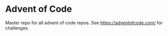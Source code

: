 # Advent of Code

Master repo for all advent of code repos. See https://adventofcode.com/ for challenges.